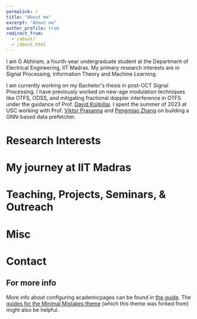 ```yaml
---
permalink: /
title: "About me"
excerpt: "About me"
author_profile: true
redirect_from: 
  - /about/
  - /about.html
---
```


I am G Abhiram, a fourth-year undergraduate student at the Department of Electrical Engineering, IIT Madras. My primary research interests are in Signal Processing, Information Theory and Machine Learning. 

I am currently working on my Bachelor's thesis in post-OCT Signal Processing. I have previously worked on new-age modulation techniques like OTFS, ODSS, and mitigating fractional doppler interference in OTFS under the guidance of Prof. [David Koilpillai](https://www.ee.iitm.ac.in/~koilpillai/). I spent the summer of 2023 at USC working with Prof. [Viktor Prasanna](http://ceng.usc.edu/~prasanna) and [Pengmiao Zhang](https://sites.google.com/usc.edu/pengmiao/home) on building a GNN-based data prefetcher. 

Research Interests 
======


My journey at IIT Madras
=====


Teaching, Projects, Seminars, & Outreach
==== 


Misc
====


Contact
=====





For more info
------
More info about configuring academicpages can be found in [the guide](https://academicpages.github.io/markdown/). The [guides for the Minimal Mistakes theme](https://mmistakes.github.io/minimal-mistakes/docs/configuration/) (which this theme was forked from) might also be helpful.
